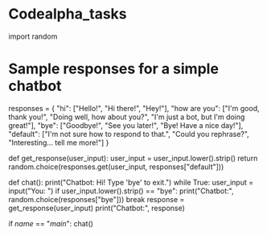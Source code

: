 # Codealpha_tasks


import random

# Sample responses for a simple chatbot
responses = {
    "hi": ["Hello!", "Hi there!", "Hey!"],
    "how are you": ["I'm good, thank you!", "Doing well, how about you?", "I'm just a bot, but I'm doing great!"],
    "bye": ["Goodbye!", "See you later!", "Bye! Have a nice day!"],
    "default": ["I'm not sure how to respond to that.", "Could you rephrase?", "Interesting... tell me more!"]
}

def get_response(user_input):
    user_input = user_input.lower().strip()
    return random.choice(responses.get(user_input, responses["default"]))

def chat():
    print("Chatbot: Hi! Type 'bye' to exit.")
    while True:
        user_input = input("You: ")
        if user_input.lower().strip() == "bye":
            print("Chatbot:", random.choice(responses["bye"]))
            break
        response = get_response(user_input)
        print("Chatbot:", response)

if _name_ == "_main_":
    chat()
